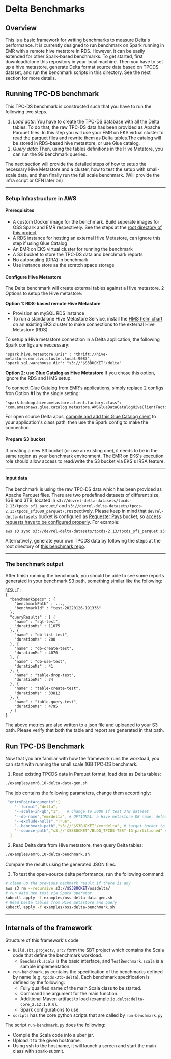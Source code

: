 # Delta Benchmarks 

## Overview
This is a basic framework for writing benchmarks to measure Delta's performance. It is currently designed to run benchmark on Spark running in EMR with a remote hive metatore in RDS. However, it can be easily extended for other Spark-based benchmarks. To get started, first download/clone this repository in your local machine. Then you have to set up a hive metastore, generate Delta format source data based on TPCDS dataset, and run the benchmark scripts in this directory. See the next section for more details.

## Running TPC-DS benchmark

This TPC-DS benchmark is constructed such that you have to run the following two steps. 
1. *Load data*: You have to create the TPC-DS database with all the Delta tables. To do that, the raw TPC-DS data has been provided as Apache Parquet files. In this step you will use your EMR on EKS virtual cluster to read the parquet files and rewrite them as Delta tables.The catalog will be stored in RDS-based hive metastore, or use Glue catalog.
2. *Query data*: Then, using the tables definitions in the Hive Metatore, you can run the 99 benchmark queries.   

The next section will provide the detailed steps of how to setup the necessary Hive Metastore and a cluster, how to test the setup with small-scale data, and then finally run the full scale benchmark. (Will provide the infra script or CFN later on)

_________________

### Setup Infrastructure in AWS

#### Prerequisites
  - A custom Docker image for the benchmark. Build seperate images for OSS Spark and EMR respectively. See the steps at the [root directory of this project](https://github.com/aws-samples/emr-on-eks-benchmark#build-benchmark-utility-docker-image)
  - A RDS instance for hosting an external Hive Metastore, can ignore this step if using Glue Catalog
  - An EMR on EKS virtual cluster for running the benchmark
  - A S3 bucket to store the TPC-DS data and benchmark reports
  - No autoscaling (DRA) in benchmark
  - Use instance store as the scratch space storage

#### Configure Hive Metastore
The Delta benchmark will create external tables against a Hive metastore. 2 Options to setup the Hive metastore:

**Option 1: RDS-based remote Hive Metastore**
* Provision an mySQL RDS instance
* To run a standalone Hive Metastore Service, install the [HMS helm chart](https://github.com/aws-samples/hive-emr-on-eks/tree/main/hive-metastore-chart) on an existing EKS cluster to make connections to the external Hive Metastore (RDS). 

To setup a Hive metastore connection in a Delta application, the following Spark configs are neccessary:
```
"spark.hive.metastore.uris" : "thrift://hive-metastore.emr.svc.cluster.local:9083",
"spark.sql.warehouse.dir": "s3://'$S3BUCKET'/delta"
```

**Option 2: use Glue Catalog as Hive Metastore**
If you chose this option, ignore the RDS and HMS setup. 

To connect Glue Catalog from EMR's applications, simply replace 2 configs fron Option #1 by the single setting:
```
"spark.hadoop.hive.metastore.client.factory.class": "com.amazonaws.glue.catalog.metastore.AWSGlueDataCatalogHiveClientFactory"
```
For open source Delta apps, [compile and add this Glue Catalog client](https://github.com/awslabs/aws-glue-data-catalog-client-for-apache-hive-metastore) to your application's class path, then use the Spark config to make the connection.

#### Prepare S3 bucket
If creating a new S3 bucket (or use an existing one), it needs to be in the same region as your benchmark environment. The EMR on EKS's execution role should allow access to read/write the S3 bucket via EKS's IRSA feature.

_________________

#### Input data
The benchmark is using the raw TPC-DS data which has been provided as Apache Parquet files. There are two predefined datasets of different size, 1GB and 3TB, located in `s3://devrel-delta-datasets/tpcds-2.13/tpcds_sf1_parquet/`
and `s3://devrel-delta-datasets/tpcds-2.13/tpcds_sf3000_parquet/`, respectively. Please keep in mind that
`devrel-delta-datasets` bucket is configured as [Requester Pays](https://docs.aws.amazon.com/AmazonS3/latest/userguide/ObjectsinRequesterPaysBuckets.html) bucket,
so [access requests have to be configured properly](https://docs.aws.amazon.com/AmazonS3/latest/userguide/ObjectsinRequesterPaysBuckets.html). For example:
```bash
aws s3 sync s3://devrel-delta-datasets/tpcds-2.13/tpcds_sf1_parquet s3://$S3BUCKET/BLOG_TPCDS-TEST-1G-partitioned --request-payer
```

Alternatively, generate your own TPCDS data by following the steps at the root directory of [this benchmark repo](https://github.com/aws-samples/emr-on-eks-benchmark/tree/main#run-benchmark).

_________________

### The benchmark output
After finish running the benchmark, you should be able to see some reports generated in your benchmark S3 path, something similar like the following:

```text
RESULT:
{
  "benchmarkSpecs" : {
    "benchmarkPath" : ...,
    "benchmarkId" : "test-20220126-191336"
  },
  "queryResults" : [ {
    "name" : "sql-test",
    "durationMs" : 11075
  }, {
    "name" : "db-list-test",
    "durationMs" : 208
  }, {
    "name" : "db-create-test",
    "durationMs" : 4070
  }, {
    "name" : "db-use-test",
    "durationMs" : 41
  }, {
    "name" : "table-drop-test",
    "durationMs" : 74
  }, {
    "name" : "table-create-test",
    "durationMs" : 33812
  }, {
    "name" : "table-query-test",
    "durationMs" : 4795
  } ]
}
```
    
The above metrics are also written to a json file and uploaded to your S3 path. Please verify that both the table and report are generated in that path. 

## Run TPC-DS Benchmark
Now that you are familiar with how the framework runs the workload, you can start with running the small scale 1GB TPC-DS benchmark.

1. Read existing TPCDS data in Parquet format, load data as Delta tables:
```bash
./examples/emr6.10-delta-data-gen.sh 
```
The job contains the following parameters, change them accordingly:
```yaml
 "entryPointArguments":[
    "--format","delta",
    "--scale-in-gb","1",   # change to 3000 if test 3TB dataset
    "--db-name","emrdelta", # OPTIONAL: a Hive metastore DB name, default as 'tpcds_sf3000_delta'
    "--exclude-nulls","True",
    "--benchmark-path","s3://'$S3BUCKET'/emrdelta", # target bucket to store Delta tables and benchmark reports
    "--source-path","s3://'$S3BUCKET'/BLOG_TPCDS-TEST-1G-partitioned" # source bucket stores raw TPCDS data as parquet format
  ]
```

2. Read Delta data from Hive metastore, then query Delta tables:
```bash
./examples/emr6.10-delta-benchmark.sh
```

Compare the results using the generated JSON files.

3. To test the open-source delta performance, run the following command:
```bash
# clean up the previous bechmark result if there is any
aws s3 rm --recursive s3://$S3BUCKET/ossdelta/
# run data gen test via Spark operator
kubectl apply -f examples/oss-delta-data-gen.sh 
# Read Delta tables from Hive metastore and query
kubectl apply -f examples/oss-delta-benchmark.sh 
```
_________________

## Internals of the framework

Structure of this framework's code
- `build.sbt`, `project/`, `src/` form the SBT project which contains the Scala code that define the benchmark workload.
    - `Benchmark.scala` is the basic interface, and `TestBenchmark.scala` is a sample implementation.
- `run-benchmark.py` contains the specification of the benchmarks defined by name (e.g. `tpcds-3tb-delta`). Each benchmark specification is defined by the following: 
    - Fully qualified name of the main Scala class to be started.
    - Command line argument for the main function.
    - Additional Maven artifact to load (example `io.delta:delta-core_2.12:1.0.0`).
    - Spark configurations to use.
- `scripts` has the core python scripts that are called by `run-benchmark.py`

The script `run-benchmark.py` does the following:
- Compile the Scala code into a uber jar.
- Upload it to the given hostname.
- Using ssh to the hostname, it will launch a screen and start the main class with spark-submit.
